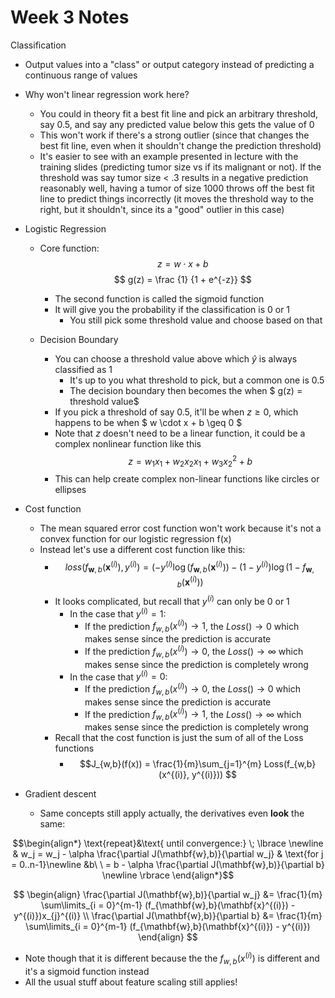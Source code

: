 # Week 3 Notes
Classification
- Output values into a "class" or output category instead of predicting a continuous range of values
- Why won't linear regression work here?
  - You could in theory fit a best fit line and pick an arbitrary threshold, say 0.5, and say any predicted value below this gets the value of 0
  - This won't work if there's a strong outlier (since that changes the best fit line, even when it shouldn't change the prediction threshold)
  - It's easier to see with an example presented in lecture with the training slides (predicting tumor size vs if its malignant or not). If the threshold was say tumor size < .3  results in a negative prediction reasonably well, having a tumor of size 1000 throws off the best fit line to predict things incorrectly (it moves the threshold way to the right, but it shouldn't, since its a "good" outlier in this case)

- Logistic Regression
  - Core function:
    $$ z = w \cdot x + b $$
    $$ g(z) = \frac {1} {1 + e^{-z}} $$

    - The second function is called the sigmoid function
    - It will give you the probability if the classification is 0 or 1
      - You still pick some threshold value and choose based on that

  - Decision Boundary
    - You can choose a threshold value above which $\hat{y}$ is always classified as 1
      - It's up to you what threshold to pick, but a common one is 0.5
      - The decision boundary then becomes the when $ g(z) = threshold value$
    - If you pick a threshold of say 0.5, it'll be when $z \geq 0$, which happens to be when $ w \cdot x + b \geq 0 $
    - Note that $z$ doesn't need to be a linear function, it could be a complex nonlinear function like this
      $$ z = w_1x_1 + w_2x_2x_1 + w_3x_2^2 + b $$
    - This can help create complex non-linear functions like circles or ellipses

- Cost function
  - The mean squared error cost function won't work because it's not a convex function for our logistic regression f(x)
  - Instead let's use a different cost function like this:
    - $$loss(f_{\mathbf{w},b}(\mathbf{x}^{(i)}), y^{(i)}) = (-y^{(i)} \log\left(f_{\mathbf{w},b}\left( \mathbf{x}^{(i)} \right) \right) - \left( 1 - y^{(i)}\right) \log \left( 1 - f_{\mathbf{w},b}\left( \mathbf{x}^{(i)} \right) \right)$$
    - It looks complicated, but recall that $y^{(i)}$ can only be 0 or 1
      - In the case that $y^{(i)} = 1$:
        - If the prediction $f_{w,b}(x^{(i)}) \rightarrow 1$, the $Loss() \rightarrow 0$ which makes sense since the prediction is accurate
        - If the prediction $f_{w,b}(x^{(i)}) \rightarrow 0$, the $Loss() \rightarrow \infty$ which makes sense since the prediction is completely wrong
      - In the case that $y^{(i)} = 0$:
        - If the prediction $f_{w,b}(x^{(i)}) \rightarrow 0$, the $Loss() \rightarrow 0$ which makes sense since the prediction is accurate
        - If the prediction $f_{w,b}(x^{(i)}) \rightarrow 1$, the $Loss() \rightarrow \infty$ which makes sense since the prediction is completely wrong
    - Recall that the cost function is just the sum of all of the Loss functions
      - $$J_{w,b}(f(x)) = \frac{1}{m}\sum_{j=1}^{m} Loss(f_{w,b}(x^{(i)}, y^{(i)})) $$

- Gradient descent
  - Same concepts still apply actually, the derivatives even **look** the same:

$$\begin{align*} \text{repeat}&\text{ until convergence:} \; \lbrace \newline
& w_j = w_j -  \alpha \frac{\partial J(\mathbf{w},b)}{\partial w_j} & \text{for j = 0..n-1}\newline
&b\ \ = b -  \alpha \frac{\partial J(\mathbf{w},b)}{\partial b}  \newline \rbrace
\end{align*}$$


$$
\begin{align}
\frac{\partial J(\mathbf{w},b)}{\partial w_j}  &= \frac{1}{m} \sum\limits_{i = 0}^{m-1} (f_{\mathbf{w},b}(\mathbf{x}^{(i)}) - y^{(i)})x_{j}^{(i)}  \\
\frac{\partial J(\mathbf{w},b)}{\partial b}  &= \frac{1}{m} \sum\limits_{i = 0}^{m-1} (f_{\mathbf{w},b}(\mathbf{x}^{(i)}) - y^{(i)})
\end{align}
$$

  - Note though that it is different because the the $f_{w,b}(x^{(i)})$ is different and it's a sigmoid function instead
  - All the usual stuff about feature scaling still applies!
